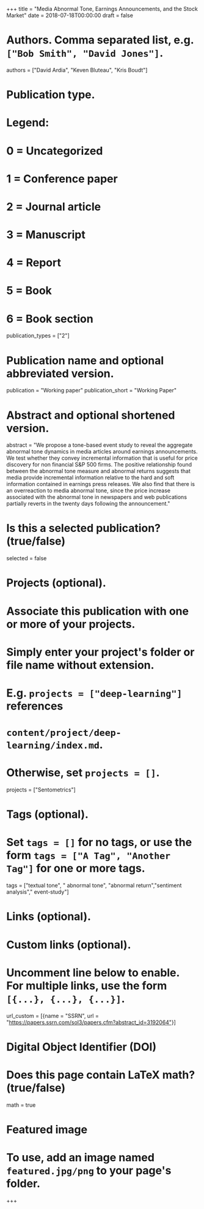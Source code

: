 +++
title = "Media Abnormal Tone, Earnings Announcements, and the Stock Market"
date = 2018-07-18T00:00:00
draft = false

# Authors. Comma separated list, e.g. `["Bob Smith", "David Jones"]`.
authors = ["David Ardia", "Keven Bluteau", "Kris Boudt"]

# Publication type.
# Legend:
# 0 = Uncategorized
# 1 = Conference paper
# 2 = Journal article
# 3 = Manuscript
# 4 = Report
# 5 = Book
# 6 = Book section
publication_types = ["2"]

# Publication name and optional abbreviated version.
publication = "Working paper"
publication_short = "Working Paper"

# Abstract and optional shortened version.
abstract = "We propose a tone-based event study to reveal the aggregate abnormal tone dynamics in media articles around earnings announcements. We test whether they convey incremental information that is useful for price discovery for non financial S&P 500 firms. The positive relationship found between the abnormal tone measure and abnormal returns suggests that media provide incremental information relative to the hard and soft information contained in earnings press releases. We also find that there is an overreaction to media abnormal tone, since the price increase associated with the abnormal tone in newspapers and web publications partially reverts in the twenty days following the announcement."


# Is this a selected publication? (true/false)
selected = false

# Projects (optional).
#   Associate this publication with one or more of your projects.
#   Simply enter your project's folder or file name without extension.
#   E.g. `projects = ["deep-learning"]` references 
#   `content/project/deep-learning/index.md`.
#   Otherwise, set `projects = []`.
projects = ["Sentometrics"]

# Tags (optional).
#   Set `tags = []` for no tags, or use the form `tags = ["A Tag", "Another Tag"]` for one or more tags.
tags = ["textual tone", " abnormal tone", "abnormal return","sentiment analysis"," event-study"]

# Links (optional).


# Custom links (optional).
#   Uncomment line below to enable. For multiple links, use the form `[{...}, {...}, {...}]`.
url_custom = [{name = "SSRN", url = "https://papers.ssrn.com/sol3/papers.cfm?abstract_id=3192064"}]

# Digital Object Identifier (DOI)

# Does this page contain LaTeX math? (true/false)
math = true
 
# Featured image
# To use, add an image named `featured.jpg/png` to your page's folder. 

+++
